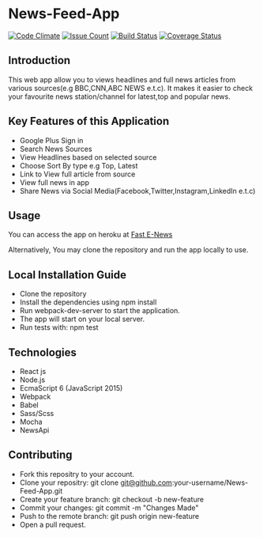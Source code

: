 # News-Feed-App
[![Code Climate](https://codeclimate.com/github/codeclimate/codeclimate/badges/gpa.svg)](https://codeclimate.com/github/codeclimate/codeclimate)
[![Issue Count](https://codeclimate.com/github/codeclimate/codeclimate/badges/issue_count.png)](https://codeclimate.com/github/atomicman57/News-Feed-App/issues)
[![Build Status](https://travis-ci.org/atomicman57/News-Feed-App.svg?branch=master)](https://travis-ci.org/atomicman57/News-Feed-App)
[![Coverage Status](https://coveralls.io/repos/github/atomicman57/News-Feed-App/badge.png?branch=master)](https://coveralls.io/github/atomicman57/News-Feed-App?branch=master)



## Introduction
 This web app allow you to views headlines and full news articles from various sources(e.g BBC,CNN,ABC NEWS e.t.c). It makes it easier to check your favourite news station/channel for latest,top and popular news.

## Key Features of this Application
* Google Plus Sign in
* Search News Sources
* View Headlines based on selected source
* Choose Sort By type e.g Top, Latest
* Link to View full article from source
* View full news in app
* Share News via Social Media(Facebook,Twitter,Instagram,LinkedIn e.t.c)

## Usage

You can access the app on heroku at [Fast E-News](http://fastenews.herokuapp.com)

Alternatively, You may clone the repository and run the app locally to use.


## Local Installation Guide

* Clone the repository
* Install the dependencies using npm install
* Run webpack-dev-server to start the application.
* The app will start on your local server.
* Run tests with: npm test


## Technologies

* React js
* Node.js
* EcmaScript 6 (JavaScript 2015)
* Webpack
* Babel
* Sass/Scss
* Mocha
* NewsApi


## Contributing

* Fork this repositry to your account.
* Clone your repositry: git clone git@github.com:your-username/News-Feed-App.git
* Create your feature branch: git checkout -b new-feature
* Commit your changes: git commit -m "Changes Made"
* Push to the remote branch: git push origin new-feature
* Open a pull request.
